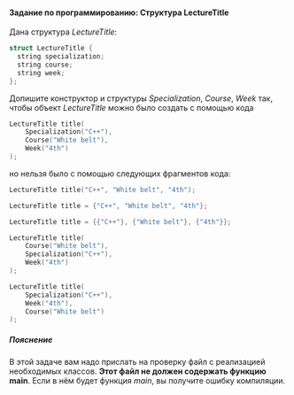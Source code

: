 #### Задание по программированию: Структура LectureTitle ####

Дана структура *LectureTitle*:
```objectivec
struct LectureTitle {
  string specialization;
  string course;
  string week;
};
```
Допишите конструктор и структуры *Specialization*, *Course*, *Week* так, чтобы объект *LectureTitle* можно было создать с помощью кода
```objectivec
LectureTitle title(
    Specialization("C++"),
    Course("White belt"),
    Week("4th")
);
```
но нельзя было с помощью следующих фрагментов кода:
```objectivec
LectureTitle title("C++", "White belt", "4th");

LectureTitle title = {"C++", "White belt", "4th"};

LectureTitle title = {{"C++"}, {"White belt"}, {"4th"}};

LectureTitle title(
    Course("White belt"),
    Specialization("C++"),
    Week("4th")
);

LectureTitle title(
    Specialization("C++"),
    Week("4th"),
    Course("White belt")
);
```

##### Пояснение #####
В этой задаче вам надо прислать на проверку файл с реализацией необходимых классов. **Этот файл не должен содержать функцию main**. Если в нём будет функция *main*, вы получите ошибку компиляции.
